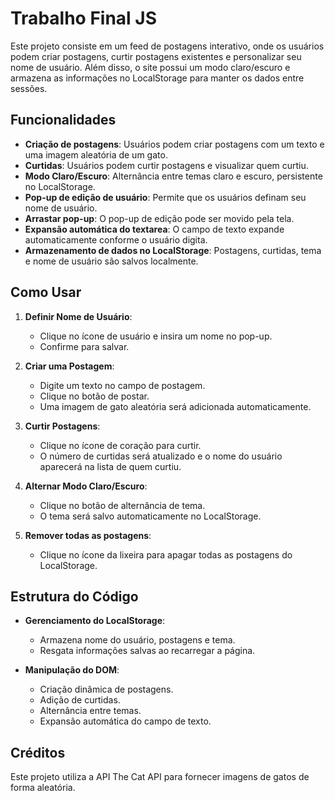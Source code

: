 # Trabalho Final JS

Este projeto consiste em um feed de postagens interativo, onde os usuários podem criar postagens, curtir postagens existentes e personalizar seu nome de usuário. Além disso, o site possui um modo claro/escuro e armazena as informações no LocalStorage para manter os dados entre sessões.

## Funcionalidades

- **Criação de postagens**: Usuários podem criar postagens com um texto e uma imagem aleatória de um gato.
- **Curtidas**: Usuários podem curtir postagens e visualizar quem curtiu.
- **Modo Claro/Escuro**: Alternância entre temas claro e escuro, persistente no LocalStorage.
- **Pop-up de edição de usuário**: Permite que os usuários definam seu nome de usuário.
- **Arrastar pop-up**: O pop-up de edição pode ser movido pela tela.
- **Expansão automática do textarea**: O campo de texto expande automaticamente conforme o usuário digita.
- **Armazenamento de dados no LocalStorage**: Postagens, curtidas, tema e nome de usuário são salvos localmente.

## Como Usar

1. **Definir Nome de Usuário**:
   - Clique no ícone de usuário e insira um nome no pop-up.
   - Confirme para salvar.

2. **Criar uma Postagem**:
   - Digite um texto no campo de postagem.
   - Clique no botão de postar.
   - Uma imagem de gato aleatória será adicionada automaticamente.

3. **Curtir Postagens**:
   - Clique no ícone de coração para curtir.
   - O número de curtidas será atualizado e o nome do usuário aparecerá na lista de quem curtiu.

4. **Alternar Modo Claro/Escuro**:
   - Clique no botão de alternância de tema.
   - O tema será salvo automaticamente no LocalStorage.

5. **Remover todas as postagens**:
   - Clique no ícone da lixeira para apagar todas as postagens do LocalStorage.

## Estrutura do Código

- **Gerenciamento do LocalStorage**:
  - Armazena nome do usuário, postagens e tema.
  - Resgata informações salvas ao recarregar a página.

- **Manipulação do DOM**:
  - Criação dinâmica de postagens.
  - Adição de curtidas.
  - Alternância entre temas.
  - Expansão automática do campo de texto.
  

## Créditos

Este projeto utiliza a API The Cat API para fornecer imagens de gatos de forma aleatória.
